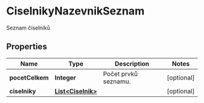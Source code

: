 

# CiselnikyNazevnikSeznam

Seznam číselníků

## Properties

| Name | Type | Description | Notes |
|------------ | ------------- | ------------- | -------------|
|**pocetCelkem** | **Integer** | Počet prvků seznamu. |  [optional] |
|**ciselniky** | [**List&lt;Ciselnik&gt;**](Ciselnik.md) |  |  [optional] |



